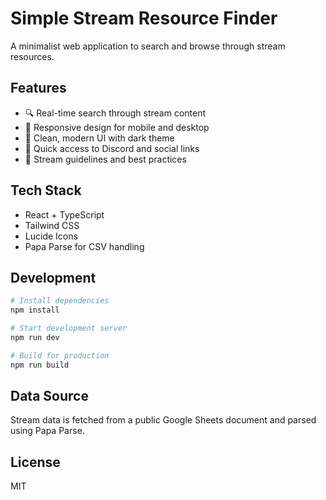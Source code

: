 # Simple Stream Resource Finder

A minimalist web application to search and browse through stream resources.

## Features

- 🔍 Real-time search through stream content
- 📱 Responsive design for mobile and desktop
- 🎨 Clean, modern UI with dark theme
- 🔗 Quick access to Discord and social links
- 📖 Stream guidelines and best practices

## Tech Stack

- React + TypeScript
- Tailwind CSS
- Lucide Icons
- Papa Parse for CSV handling

## Development

```bash
# Install dependencies
npm install

# Start development server
npm run dev

# Build for production
npm run build
```

## Data Source

Stream data is fetched from a public Google Sheets document and parsed using Papa Parse.

## License

MIT